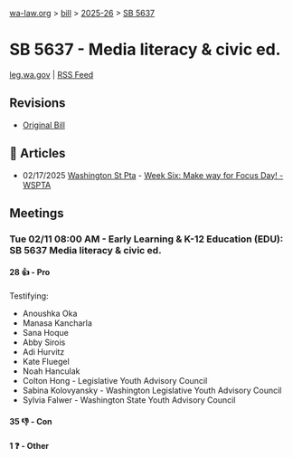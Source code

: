 [wa-law.org](/) > [bill](/bill/) > [2025-26](/bill/2025-26/) > [SB 5637](/bill/2025-26/sb/5637/)

# SB 5637 - Media literacy & civic ed.
[leg.wa.gov](https://app.leg.wa.gov/billsummary?BillNumber=5637&Year=2025&Initiative=false) | [RSS Feed](./rss.xml)

## Revisions
* [Original Bill](1/)

## 📰 Articles
* 02/17/2025 [Washington St Pta](/org/washington_st_pta/) - [Week Six: Make way for Focus Day! - WSPTA](https://www.wastatepta.org/week-six-make-way-for-focus-day/#:~:text=SB%205637)

## Meetings
### Tue 02/11 08:00 AM - Early Learning & K-12 Education (EDU): SB 5637 Media literacy & civic ed.
#### 28 👍 - Pro
Testifying:
* Anoushka Oka
* Manasa Kancharla
* Sana Hoque
* Abby Sirois
* Adi Hurvitz
* Kate Fluegel
* Noah Hanculak
* Colton Hong - Legislative Youth Advisory Council
* Sabina Kolovyansky - Washington Legislative Youth Advisory Council
* Sylvia Falwer - Washington State Youth Advisory Council

#### 35 👎 - Con

#### 1 ❓ - Other
